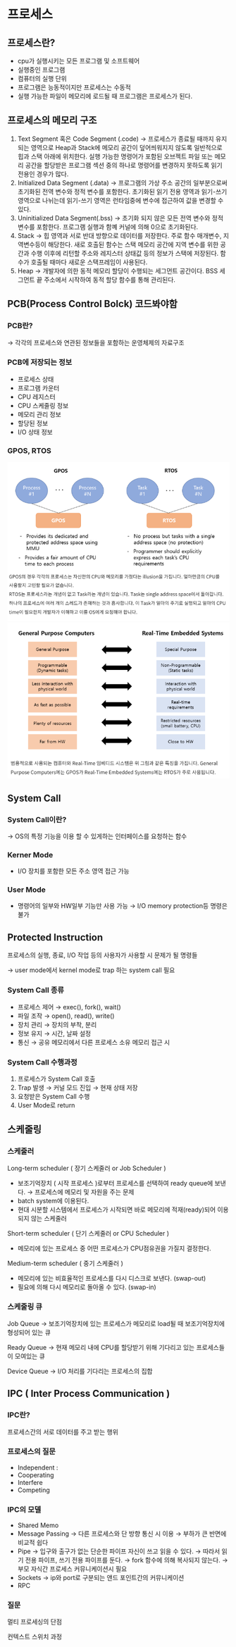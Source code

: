 # 프로세스

## 프로세스란?

- cpu가 실행시키는 모든 프로그램 및 소프트웨어
- 실행중인 프로그램
- 컴퓨터의 실행 단위
- 프로그램은 능동적이지만 프로세스는 수동적
- 실행 가능한 파일이 메모리에 로드될 때 프로그램은 프로세스가 된다.

## 프로세스의 메모리 구조

1. Text Segment 혹은 Code Segment (.code)
→ 프로세스가 종료될 때까지 유지 되는 영역으로 Heap과 Stack에 메모리 공간이 덮어씌워지지 않도록 일반적으로 힙과 스택 아래에 위치한다. 실행 가능한 명령어가 포함된 오브젝트 파일 또는 메모리 공간을 할당받은 프로그램 섹션 중의 하나로 명령어를 변경하지 못하도록 읽기 전용인 경우가 많다.
2. Initialized Data Segment (.data)
→ 프로그램의 가상 주소 공간의 일부분으로써 초기화된 전역 변수와 정적 변수를 포함한다. 초기화된 읽기 전용 영역과 읽기-쓰기 영역으로 나뉘는데 읽기-쓰기 영역은 런타임중에 변수에 접근하여 값을 변경할 수 있다.
3. Uninitialized Data Segment(.bss) 
→ 초기화 되지 않은 모든 전역 변수와 정적 변수를 포함한다. 프로그램 실행과 함꼐 커널에 의해 0으로 초기화된다.
4. Stack
→ 힙 영역과 서로 반대 방향으로 데이터를 저장한다. 주로 함수 매개변수, 지역변수등이 해당한다. 새로 호출된 함수는 스택 메모리 공간에 지역 변수를 위한 공간과 수행 이후에 리턴할 주소와 레지스터 상태값 등의 정보가 스택에 저장된다. 함수가 호출될 때마다 새로운 스택프레임이 사용된다.
5. Heap
→ 개발자에 의한 동적 메모리 할당이 수행되는 세그먼트 공간이다. BSS 세그먼트 끝 주소에서 시작하여 동적 할당 함수를 통해 관리된다.

## PCB(Process Control Bolck) 코드봐야함

### PCB란?

 → 각각의 프로세스와 연관된 정보들을 포함하는 운영체제의 자료구조

### PCB에 저장되는 정보

- 프로세스 상태
- 프로그램 카운터
- CPU 레지스터
- CPU 스케줄링 정보
- 메모리 관리 정보
- 할당된 정보
- I/O 상태 정보

### GPOS, RTOS

<img src = "https://github.com/tommysgit/TIL/blob/main/Operating%20System/%ED%94%84%EB%A1%9C%EC%84%B8%EC%8A%A4%20c226d1a9524942dd838201dce4de6a39/Untitled%201.png?raw=true"/>

<img src = "https://github.com/tommysgit/TIL/blob/main/Operating%20System/%ED%94%84%EB%A1%9C%EC%84%B8%EC%8A%A4%20c226d1a9524942dd838201dce4de6a39/Untitled.png?raw=true"/>

## System Call

### System Call이란?

→ OS의 특정 기능을 이용 할 수 있게하는 인터페이스를 요청하는 함수

### Kerner Mode

- I/O 장치를 포함한 모든 주소 영역 접근 가능

### User Mode

- 명령어의 일부와 HW일부 기능만 사용 가능
→ I/O memory protection등 명령은 불가

## Protected Instruction

프로세스의 실행, 종료, I/O 작업 등의  사용자가 사용할 시 문제가 될 명령들

→ user mode에서 kernel mode로 trap 하는 system call 필요

### System Call 종류

- 프로세스 제어
→ exec(), fork(), wait()
- 파일 조작
→ open(), read(), write()
- 장치 관리
→ 장치의 부착, 분리
- 정보 유지
→ 시간, 날짜 설정
- 통신 
→ 공유 메모리에서 다른 프로세스 소유 메모리 접근 시

### System Call 수행과정

1. 프로세스가 System Call 호출
2. Trap 발생 → 커널 모드 진입 → 현재 상태 저장
3. 요청받은 System Call 수행
4. User Mode로 return

## 스케줄링

### 스케줄러

Long-term scheduler ( 장기 스케줄러 or Job Scheduler )

- 보조기억장치 ( 시작 프로세스 )로부터 프로세스를 선택하여 ready queue에 보낸다.
→ 프로세스에 메모리 및 자원을 주는 문제
- batch system에 이용된다.
- 현대 시분할 시스템에서 프로세스가 시작되면 바로 메모리에 적재(ready)되어 이용되지 않는 스케줄러

Short-term scheduler ( 단기 스케줄러 or CPU Scheduler )

- 메모리에 있는 프로세스 중 어떤 프로세스가 CPU점유권을 가질지 결정한다.

Medium-term scheduler ( 중기 스케줄러 )

- 메모리에 있는 비효율적인 프로세스를 다시 디스크로 보낸다. (swap-out)
- 필요에 의해 다시 메모리로 돌아올 수 있다. (swap-in)

### 스케줄링 큐

Job Queue
→ 보조기억장치에 있는 프로세스가 메모리로 load될 때 보조기억장치에 형성되어 있는 큐

Ready Queue
→ 현재 메모리 내에 CPU를 할당받기 위해 기다리고 있는 프로세스들이 모여있는 큐

Device Queue
→ I/O 처리를 기다리는 프로세스의 집합

## IPC ( Inter Process Communication )

### IPC란?

프로세스간의 서로 데이터를 주고 받는 행위

### 프로세스의 질문

- Independent :
- Cooperating
- Interfere
- Competing

### IPC의 모델

- Shared Memo
- Message Passing
→ 다른 프로세스와 단 방향 통신 시 이용
→ 부하가 큰 반면에 비교적 쉽다
- Pipe
→ 입구와 출구가 없는 단순한 파이프 자신이 쓰고 읽을 수 있다.
→ 따라서 읽기 전용 파이프, 쓰기 전용 파이프를 둔다.
→ fork 함수에 의해 복사되지 않는다.
→ 부모 자식간 프로세스 커뮤니케이션시 필요
- Sockets
→ ip와 port로 구분되는 앤드 포인트간의 커뮤니케이션
- RPC

### 질문

멀티 프로세싱의 단점

컨텍스트 스위치 과정
